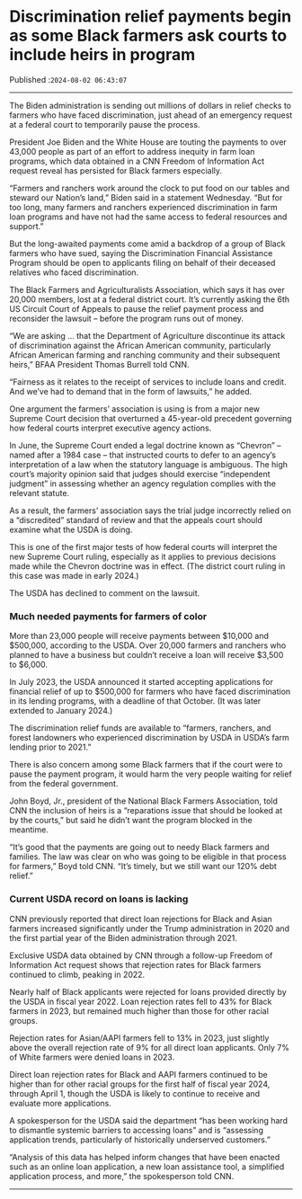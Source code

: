 # Discrimination relief payments begin as some Black farmers ask courts to include heirs in program

Published :`2024-08-02 06:43:07`

---

The Biden administration is sending out millions of dollars in relief checks to farmers who have faced discrimination, just ahead of an emergency request at a federal court to temporarily pause the process.

President Joe Biden and the White House are touting the payments to over 43,000 people as part of an effort to address inequity in farm loan programs, which data obtained in a CNN Freedom of Information Act request reveal has persisted for Black farmers especially.

“Farmers and ranchers work around the clock to put food on our tables and steward our Nation’s land,” Biden said in a statement Wednesday. “But for too long, many farmers and ranchers experienced discrimination in farm loan programs and have not had the same access to federal resources and support.”

But the long-awaited payments come amid a backdrop of a group of Black farmers who have sued, saying the Discrimination Financial Assistance Program should be open to applicants filing on behalf of their deceased relatives who faced discrimination.

The Black Farmers and Agriculturalists Association, which says it has over 20,000 members, lost at a federal district court. It’s currently asking the 6th US Circuit Court of Appeals to pause the relief payment process and reconsider the lawsuit – before the program runs out of money.

“We are asking … that the Department of Agriculture discontinue its attack of discrimination against the African American community, particularly African American farming and ranching community and their subsequent heirs,” BFAA President Thomas Burrell told CNN.

“Fairness as it relates to the receipt of services to include loans and credit. And we’ve had to demand that in the form of lawsuits,” he added.

One argument the farmers’ association is using is from a major new Supreme Court decision that overturned a 45-year-old precedent governing how federal courts interpret executive agency actions.

In June, the Supreme Court ended a legal doctrine known as “Chevron” – named after a 1984 case – that instructed courts to defer to an agency’s interpretation of a law when the statutory language is ambiguous. The high court’s majority opinion said that judges should exercise “independent judgment” in assessing whether an agency regulation complies with the relevant statute.

As a result, the farmers’ association says the trial judge incorrectly relied on a “discredited” standard of review and that the appeals court should examine what the USDA is doing.

This is one of the first major tests of how federal courts will interpret the new Supreme Court ruling, especially as it applies to previous decisions made while the Chevron doctrine was in effect. (The district court ruling in this case was made in early 2024.)

The USDA has declined to comment on the lawsuit.

### Much needed payments for farmers of color

More than 23,000 people will receive payments between $10,000 and $500,000, according to the USDA. Over 20,000 farmers and ranchers who planned to have a business but couldn’t receive a loan will receive $3,500 to $6,000.

In July 2023, the USDA announced it started accepting applications for financial relief of up to $500,000 for farmers who have faced discrimination in its lending programs, with a deadline of that October. (It was later extended to January 2024.)

The discrimination relief funds are available to “farmers, ranchers, and forest landowners who experienced discrimination by USDA in USDA’s farm lending prior to 2021.”

There is also concern among some Black farmers that if the court were to pause the payment program, it would harm the very people waiting for relief from the federal government.

John Boyd, Jr., president of the National Black Farmers Association, told CNN the inclusion of heirs is a “reparations issue that should be looked at by the courts,” but said he didn’t want the program blocked in the meantime.

“It’s good that the payments are going out to needy Black farmers and families. The law was clear on who was going to be eligible in that process for farmers,” Boyd told CNN. “It’s timely, but we still want our 120% debt relief.”

### Current USDA record on loans is lacking

CNN previously reported that direct loan rejections for Black and Asian farmers increased significantly under the Trump administration in 2020 and the first partial year of the Biden administration through 2021.

Exclusive USDA data obtained by CNN through a follow-up Freedom of Information Act request shows that rejection rates for Black farmers continued to climb, peaking in 2022.

Nearly half of Black applicants were rejected for loans provided directly by the USDA in fiscal year 2022. Loan rejection rates fell to 43% for Black farmers in 2023, but remained much higher than those for other racial groups.

Rejection rates for Asian/AAPI farmers fell to 13% in 2023, just slightly above the overall rejection rate of 9% for all direct loan applicants. Only 7% of White farmers were denied loans in 2023.

Direct loan rejection rates for Black and AAPI farmers continued to be higher than for other racial groups for the first half of fiscal year 2024, through April 1, though the USDA is likely to continue to receive and evaluate more applications.

A spokesperson for the USDA said the department “has been working hard to dismantle systemic barriers to accessing loans” and is “assessing application trends, particularly of historically underserved customers.”

“Analysis of this data has helped inform changes that have been enacted such as an online loan application, a new loan assistance tool, a simplified application process, and more,” the spokesperson told CNN.

---

